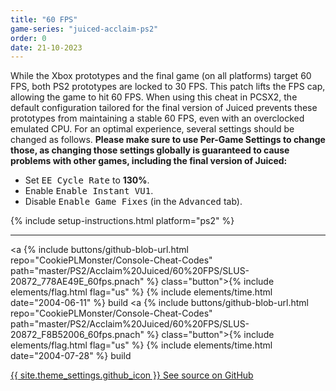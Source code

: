 ```yaml
---
title: "60 FPS"
game-series: "juiced-acclaim-ps2"
order: 0
date: 21-10-2023
---
```


While the Xbox prototypes and the final game (on all platforms) target 60 FPS, both PS2 prototypes are locked to 30 FPS.
This patch lifts the FPS cap, allowing the game to hit 60 FPS. When using this cheat in PCSX2, the default configuration tailored for the final version
of Juiced prevents these prototypes from maintaining a stable 60 FPS, even with an overclocked emulated CPU.
For an optimal experience, several settings should be changed as follows.
**Please make sure to use Per-Game Settings to change those, as changing those settings globally is guaranteed to cause problems with other games,
including the final version of Juiced:**
* Set <kbd><samp>EE Cycle Rate</samp></kbd> to **130%**.
* Enable <kbd><samp>Enable Instant VU1</samp></kbd>.
* Disable <kbd><samp>Enable Game Fixes</samp></kbd> (in the <kbd><samp>Advanced</samp></kbd> tab).

{% include setup-instructions.html platform="ps2" %}

***

<a {% include buttons/github-blob-url.html repo="CookiePLMonster/Console-Cheat-Codes" path="master/PS2/Acclaim%20Juiced/60%20FPS/SLUS-20872_778AE49E_60fps.pnach" %} class="button">{% include elements/flag.html flag="us" %} {% include elements/time.html date="2004-06-11" %} build</a>
<a {% include buttons/github-blob-url.html repo="CookiePLMonster/Console-Cheat-Codes" path="master/PS2/Acclaim%20Juiced/60%20FPS/SLUS-20872_F8B52006_60fps.pnach" %} class="button">{% include elements/flag.html flag="us" %} {% include elements/time.html date="2004-07-28" %} build </a>

<a href="https://github.com/CookiePLMonster/Console-Cheat-Codes/blob/master/PS2/Acclaim%20Juiced/60%20FPS" class="button github" target="_blank">{{ site.theme_settings.github_icon }} See source on GitHub</a>
